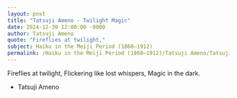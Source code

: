 ```yaml
---
layout: post
title: "Tatsuji Ameno - Twilight Magic"
date: 2024-12-30 12:00:00 -0000
author: Tatsuji Ameno
quote: "Fireflies at twilight,"
subject: Haiku in the Meiji Period (1868–1912)
permalink: /Haiku in the Meiji Period (1868–1912)/Tatsuji Ameno/Tatsuji Ameno - Twilight Magic
---
```


Fireflies at twilight,
Flickering like lost whispers,
Magic in the dark.


- Tatsuji Ameno
